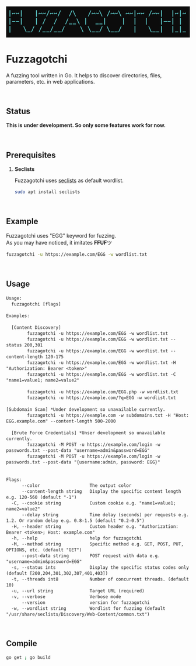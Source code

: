 ![logo](img/logo.png)

# Fuzzagotchi

A fuzzing tool written in Go. It helps to discover directories, files, parameters, etc. in web applications.  

<br />

## Status

**This is under development. So only some features work for now.**

<br />

## Prerequisites

1. **Seclists**

    Fuzzagotchi uses [seclists](https://github.com/danielmiessler/SecLists) as default wordlist.

    ```sh
    sudo apt install seclists
    ```

<br />

## Example

Fuzzagotchi uses "EGG" keyword for fuzzing.  
As you may have noticed, it imitates **FFUF**ツ

```sh
fuzzagotchi -u https://example.com/EGG -w wordlist.txt
```

<br />

## Usage

```
Usage:
  fuzzagotchi [flags]

Examples:

  [Content Discovery]
        fuzzagotchi -u https://example.com/EGG -w wordlist.txt
        fuzzagotchi -u https://example.com/EGG -w wordlist.txt --status 200,301
        fuzzagotchi -u https://example.com/EGG -w wordlist.txt --content-length 120-175
        fuzzagotchi -u https://example.com/EGG -w wordlist.txt -H "Authorization: Bearer <token>"
        fuzzagotchi -u https://example.com/EGG -w wordlist.txt -C "name1=value1; name2=value2"

        fuzzagotchi -u https://example.com/EGG.php -w wordlist.txt
        fuzzagotchi -u https://example.com/?q=EGG -w wordlist.txt

[Subdomain Scan] *Under development so unavailable currently.
        fuzzagotchi -u https://example.com -w subdomains.txt -H "Host: EGG.example.com" --content-length 500-2000

  [Brute Force Credentials] *Unser development so unavailable currently.
        fuzzagotchi -M POST -u https://example.com/login -w passwords.txt --post-data "username=admin&password=EGG"
        fuzzagotchi -M POST -u https://example.com/login -w passwords.txt --post-data "{username:admin, password: EGG}"


Flags:
      --color                   The output color
      --content-length string   Display the specific content length e.g. 120-560 (default "-1")
  -C, --cookie string           Custom cookie e.g. "name1=value1; name2=value2"
      --delay string            Time delay (seconds) per requests e.g. 1.2. Or random delay e.g. 0.8-1.5 (default "0.2-0.5")
  -H, --header string           Custom header e.g. "Authorization: Bearer <token>; Host: example.com"
  -h, --help                    help for fuzzagotchi
  -M, --method string           Specific method e.g. GET, POST, PUT, OPTIONS, etc. (default "GET")
      --post-data string        POST request with data e.g. "username=admin&password=EGG"
  -s, --status ints             Display the specific status codes only (default [200,204,301,302,307,401,403])
  -t, --threads int8            Number of concurrent threads. (default 10)
  -u, --url string              Target URL (required)
  -v, --verbose                 Verbose mode
      --version                 version for fuzzagotchi
  -w, --wordlist string         Wordlist for fuzzing (default "/usr/share/seclists/Discovery/Web-Content/common.txt")
```

<br />

## Compile

```sh
go get ; go build
```